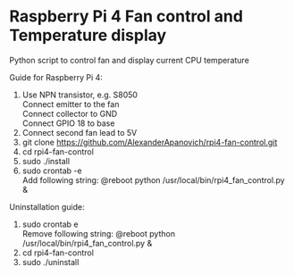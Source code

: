 # Raspberry Pi 4 Fan control and Temperature display  

Python script to control fan and display current CPU temperature  

Guide for Raspberry Pi 4:
1. Use NPN transistor, e.g. S8050  
Connect emitter to the fan  
Connect collector to GND  
Connect GPIO 18 to base  
2. Connect second fan lead to 5V
3. git clone https://github.com/AlexanderApanovich/rpi4-fan-control.git
4. cd rpi4-fan-control
5. sudo ./install
6. sudo crontab -e  
Add following string: @reboot python /usr/local/bin/rpi4_fan_control.py &

Uninstallation guide:
1. sudo crontab e  
Remove following string: @reboot python /usr/local/bin/rpi4_fan_control.py &
2. cd rpi4-fan-control
3. sudo ./uninstall
